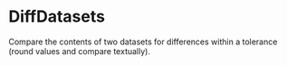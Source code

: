 # DiffDatasets
Compare the contents of two datasets for differences within a tolerance (round values and compare textually).
